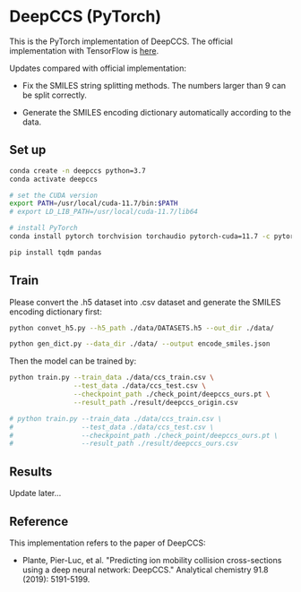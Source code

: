 # DeepCCS (PyTorch)

This is the PyTorch implementation of DeepCCS. The official implementation with TensorFlow is [here](https://github.com/plpla/DeepCCS). 

Updates compared with official implementation:

- Fix the SMILES string splitting methods. The numbers larger than 9 can be split correctly. 

- Generate the SMILES encoding dictionary automatically according to the data. 



## Set up

```bash
conda create -n deepccs python=3.7
conda activate deepccs

# set the CUDA version
export PATH=/usr/local/cuda-11.7/bin:$PATH
# export LD_LIB_PATH=/usr/local/cuda-11.7/lib64

# install PyTorch
conda install pytorch torchvision torchaudio pytorch-cuda=11.7 -c pytorch -c nvidia

pip install tqdm pandas
```



## Train

Please convert the .h5 dataset into .csv dataset and generate the SMILES encoding dictionary first:

```bash
python convet_h5.py --h5_path ./data/DATASETS.h5 --out_dir ./data/

python gen_dict.py --data_dir ./data/ --output encode_smiles.json 
```

Then the model can be trained by: 

```bash
python train.py --train_data ./data/ccs_train.csv \
                --test_data ./data/ccs_test.csv \
                --checkpoint_path ./check_point/deepccs_ours.pt \
                --result_path ./result/deepccs_origin.csv 

# python train.py --train_data ./data/ccs_train.csv \
#                 --test_data ./data/ccs_test.csv \
#                 --checkpoint_path ./check_point/deepccs_ours.pt \
#                 --result_path ./result/deepccs_ours.csv 
```



## Results

Update later...



## Reference

This implementation refers to the paper of DeepCCS: 

- Plante, Pier-Luc, et al. "Predicting ion mobility collision cross-sections using a deep neural network: DeepCCS." Analytical chemistry 91.8 (2019): 5191-5199.
